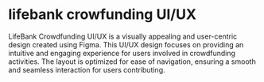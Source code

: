 # lifebank crowfunding UI/UX
 LifeBank Crowdfunding UI/UX is a visually appealing and user-centric design created using Figma. This UI/UX design focuses on providing an intuitive and engaging experience for users involved in crowdfunding activities. The layout is optimized for ease of navigation, ensuring a smooth and seamless interaction for users contributing.
